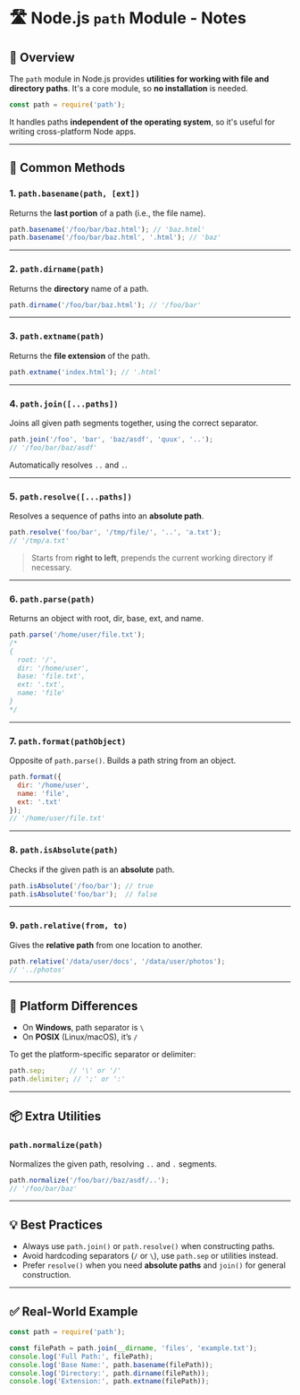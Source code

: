 # 🛣️ Node.js `path` Module - Notes

## 📌 Overview
The `path` module in Node.js provides **utilities for working with file and directory paths**. It's a core module, so **no installation** is needed.

```js
const path = require('path');
```

It handles paths **independent of the operating system**, so it's useful for writing cross-platform Node apps.

---

## 🧱 Common Methods

### 1. `path.basename(path, [ext])`
Returns the **last portion** of a path (i.e., the file name).

```js
path.basename('/foo/bar/baz.html'); // 'baz.html'
path.basename('/foo/bar/baz.html', '.html'); // 'baz'
```

---

### 2. `path.dirname(path)`
Returns the **directory** name of a path.

```js
path.dirname('/foo/bar/baz.html'); // '/foo/bar'
```

---

### 3. `path.extname(path)`
Returns the **file extension** of the path.

```js
path.extname('index.html'); // '.html'
```

---

### 4. `path.join([...paths])`
Joins all given path segments together, using the correct separator.

```js
path.join('/foo', 'bar', 'baz/asdf', 'quux', '..'); 
// '/foo/bar/baz/asdf'
```

Automatically resolves `..` and `.`.

---

### 5. `path.resolve([...paths])`
Resolves a sequence of paths into an **absolute path**.

```js
path.resolve('foo/bar', '/tmp/file/', '..', 'a.txt');
// '/tmp/a.txt'
```

> Starts from **right to left**, prepends the current working directory if necessary.

---

### 6. `path.parse(path)`
Returns an object with root, dir, base, ext, and name.

```js
path.parse('/home/user/file.txt');
/*
{
  root: '/',
  dir: '/home/user',
  base: 'file.txt',
  ext: '.txt',
  name: 'file'
}
*/
```

---

### 7. `path.format(pathObject)`
Opposite of `path.parse()`. Builds a path string from an object.

```js
path.format({
  dir: '/home/user',
  name: 'file',
  ext: '.txt'
});
// '/home/user/file.txt'
```

---

### 8. `path.isAbsolute(path)`
Checks if the given path is an **absolute** path.

```js
path.isAbsolute('/foo/bar'); // true
path.isAbsolute('foo/bar');  // false
```

---

### 9. `path.relative(from, to)`
Gives the **relative path** from one location to another.

```js
path.relative('/data/user/docs', '/data/user/photos');
// '../photos'
```

---

## 🔁 Platform Differences

- On **Windows**, path separator is `\`
- On **POSIX** (Linux/macOS), it’s `/`

To get the platform-specific separator or delimiter:

```js
path.sep;      // '\' or '/'
path.delimiter; // ';' or ':'
```

---

## 📦 Extra Utilities

### `path.normalize(path)`
Normalizes the given path, resolving `..` and `.` segments.

```js
path.normalize('/foo/bar//baz/asdf/..');
// '/foo/bar/baz'
```

---

## 💡 Best Practices
- Always use `path.join()` or `path.resolve()` when constructing paths.
- Avoid hardcoding separators (`/` or `\`), use `path.sep` or utilities instead.
- Prefer `resolve()` when you need **absolute paths** and `join()` for general construction.

---

## ✅ Real-World Example

```js
const path = require('path');

const filePath = path.join(__dirname, 'files', 'example.txt');
console.log('Full Path:', filePath);
console.log('Base Name:', path.basename(filePath));
console.log('Directory:', path.dirname(filePath));
console.log('Extension:', path.extname(filePath));
```

